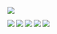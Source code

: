 <img src="https://media4.giphy.com/media/HwBlFQZFcAoUcPHZdX/giphy.gif?cid=ecf05e47kpe1gxtyrpfaq427e75p7u9zx0pqsru29wqwl3pr&rid=giphy.gif&ct=s"></img>

![](http://github-profile-summary-cards.vercel.app/api/cards/profile-details?username=duyneuser-dev&theme=dracula)
![](http://github-profile-summary-cards.vercel.app/api/cards/repos-per-language?username=duyneuser-dev&theme=dracula)
![](http://github-profile-summary-cards.vercel.app/api/cards/most-commit-language?username=duyneuser-dev&theme=dracula)
![](http://github-profile-summary-cards.vercel.app/api/cards/stats?username=duyneuser-dev&theme=dracula)
![](http://github-profile-summary-cards.vercel.app/api/cards/productive-time?username=duyneuser-dev&theme=dracula&utcOffset=8)
